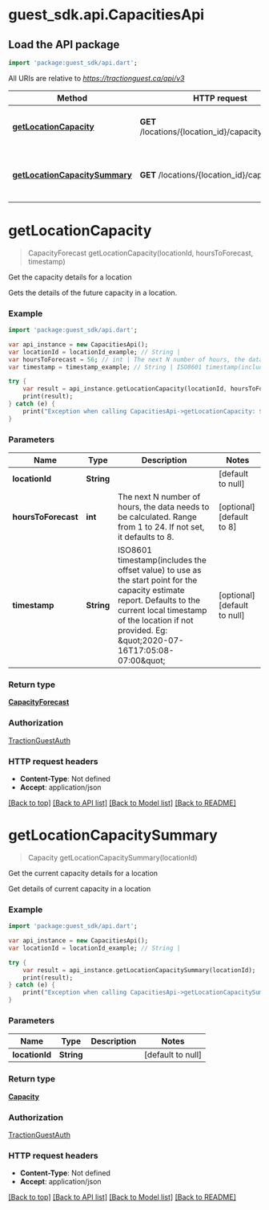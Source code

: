 # guest_sdk.api.CapacitiesApi

## Load the API package
```dart
import 'package:guest_sdk/api.dart';
```

All URIs are relative to *https://tractionguest.ca/api/v3*

Method | HTTP request | Description
------------- | ------------- | -------------
[**getLocationCapacity**](CapacitiesApi.md#getLocationCapacity) | **GET** /locations/{location_id}/capacity_forecasts | Get the capacity details for a location
[**getLocationCapacitySummary**](CapacitiesApi.md#getLocationCapacitySummary) | **GET** /locations/{location_id}/capacities | Get the current capacity details for a location


# **getLocationCapacity**
> CapacityForecast getLocationCapacity(locationId, hoursToForecast, timestamp)

Get the capacity details for a location

Gets the details of the future capacity in a location.

### Example 
```dart
import 'package:guest_sdk/api.dart';

var api_instance = new CapacitiesApi();
var locationId = locationId_example; // String | 
var hoursToForecast = 56; // int | The next N number of hours, the data needs to be calculated. Range from 1 to 24. If not set, it defaults to 8.
var timestamp = timestamp_example; // String | ISO8601 timestamp(includes the offset value) to use as the start point for the capacity estimate report. Defaults to the current local timestamp of the location if not provided. Eg: \"2020-07-16T17:05:08-07:00\"

try { 
    var result = api_instance.getLocationCapacity(locationId, hoursToForecast, timestamp);
    print(result);
} catch (e) {
    print("Exception when calling CapacitiesApi->getLocationCapacity: $e\n");
}
```

### Parameters

Name | Type | Description  | Notes
------------- | ------------- | ------------- | -------------
 **locationId** | **String**|  | [default to null]
 **hoursToForecast** | **int**| The next N number of hours, the data needs to be calculated. Range from 1 to 24. If not set, it defaults to 8. | [optional] [default to 8]
 **timestamp** | **String**| ISO8601 timestamp(includes the offset value) to use as the start point for the capacity estimate report. Defaults to the current local timestamp of the location if not provided. Eg: \&quot;2020-07-16T17:05:08-07:00\&quot; | [optional] [default to null]

### Return type

[**CapacityForecast**](CapacityForecast.md)

### Authorization

[TractionGuestAuth](../README.md#TractionGuestAuth)

### HTTP request headers

 - **Content-Type**: Not defined
 - **Accept**: application/json

[[Back to top]](#) [[Back to API list]](../README.md#documentation-for-api-endpoints) [[Back to Model list]](../README.md#documentation-for-models) [[Back to README]](../README.md)

# **getLocationCapacitySummary**
> Capacity getLocationCapacitySummary(locationId)

Get the current capacity details for a location

Get details of current capacity in a location

### Example 
```dart
import 'package:guest_sdk/api.dart';

var api_instance = new CapacitiesApi();
var locationId = locationId_example; // String | 

try { 
    var result = api_instance.getLocationCapacitySummary(locationId);
    print(result);
} catch (e) {
    print("Exception when calling CapacitiesApi->getLocationCapacitySummary: $e\n");
}
```

### Parameters

Name | Type | Description  | Notes
------------- | ------------- | ------------- | -------------
 **locationId** | **String**|  | [default to null]

### Return type

[**Capacity**](Capacity.md)

### Authorization

[TractionGuestAuth](../README.md#TractionGuestAuth)

### HTTP request headers

 - **Content-Type**: Not defined
 - **Accept**: application/json

[[Back to top]](#) [[Back to API list]](../README.md#documentation-for-api-endpoints) [[Back to Model list]](../README.md#documentation-for-models) [[Back to README]](../README.md)

